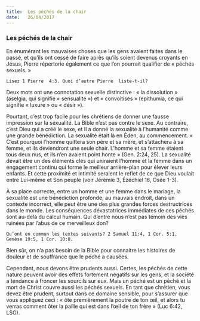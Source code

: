 ```yaml
---
title:  Les péchés de la chair
date:   26/04/2017
---
```


### Les péchés de la chair 

En énumérant les mauvaises choses que les gens avaient faites dans le passé, et qu’ils ont cessé de faire après qu’ils soient devenus croyants en Jésus, Pierre  répertorie également ce que l’on pourrait qualifier de « péchés sexuels. » 

`Lisez 1 Pierre  4:3. Quoi d’autre Pierre  liste-t-il?` 

Deux mots ont une connotation sexuelle distinctive : « la dissolution » (aselgia, qui signifie « sensualité ») et « convoitises » (epithumia, ce qui signifie « luxure » ou « désir »). 

Pourtant, c’est trop facile pour les chrétiens de donner une fausse impression sur la sexualité. La Bible n’est pas contre le sexe. Au contraire, c’est Dieu qui a créé le sexe, et Il a donné la sexualité à l’humanité comme une grande bénédiction. La sexualité était là en Éden, au commencement. « C’est pourquoi l’homme quittera son père et sa mère, et s’attachera à sa femme, et ils deviendront une seule chair. L’homme et sa femme étaient tous deux nus, et ils n’en avaient point honte » (Gen. 2:24, 25). La sexualité devait être un des éléments clés qui uniraient l’homme et la femme dans un engagement continu qui forme le meilleur arrière-plan pour élever leurs enfants. Et cette proximité et intimité seraient le reflet de ce que Dieu voulait entre Lui-même et Son peuple (voir Jérémie 3, Ézéchiel 16, Osée 1-3).

À sa place correcte, entre un homme et une femme dans le mariage, la sexualité est une bénédiction profonde; au mauvais endroit, dans un contexte incorrect, elle peut être une des plus grandes forces destructrices dans le monde. Les conséquences dévastatrices immédiates de ces péchés sont au-delà du calcul humain. Qui d’entre nous n’est pas témoin des vies ruinées par l’abus de ce merveilleux don? 

`Qu’ont en commun les textes suivants? 2 Samuel 11:4, 1 Cor. 5:1, Genèse 19:5, 1 Cor. 10:8.` 

Bien sûr, on n’a pas besoin de la Bible pour connaitre les histoires de douleur et de souffrance que le péché a causées. 

Cependant, nous devons être prudents aussi. Certes, les péchés de cette nature peuvent avoir des effets fortement négatifs sur les gens, et la société a tendance à froncer les sourcils sur eux. Mais un péché est un péché et la mort de Christ couvre aussi les péchés sexuels. En tant que chrétien, vous devez être prudent, surtout dans ce domaine sensible, pour s’assurer que vous appliquez ceci : « ôte premièrement la poutre de ton œil, et alors tu verras comment ôter la paille qui est dans l’œil de ton frère » (Luc 6:42, LSG). 
